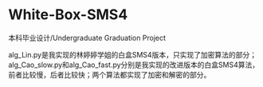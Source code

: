 # White-Box-SMS4
本科毕业设计/Undergraduate Graduation Project

alg_Lin.py是我实现的林婷婷学姐的白盒SMS4版本，只实现了加密算法的部分；<br>
alg_Cao_slow.py和alg_Cao_fast.py分别是我实现的改进版本的白盒SMS4算法，前者比较慢，后者比较快；两个算法都实现了加密和解密的部分。